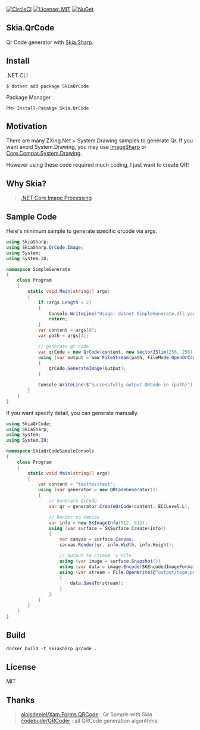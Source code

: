 [![CircleCI](https://circleci.com/gh/guitarrapc/SkiaSharp.QrCode.svg?style=svg)](https://circleci.com/gh/guitarrapc/SkiaSharp.QrCode) [![License: MIT](https://img.shields.io/badge/License-MIT-blue.svg)](LICENSE) [![NuGet](https://img.shields.io/nuget/v/SkiaSharp.QrCode.svg)](https://www.nuget.org/packages/SkiaSharp.QrCode)

## Skia.QrCode

Qr Code generator with [Skia.Sharp](https://github.com/mono/SkiaSharp).

## Install

.NET CLI

```
$ dotnet add package SkiaQrCode
```

Package Manager

```
PM> Install-Pacakge Skia.QrCode
```

## Motivation

There are many ZXing.Net + System.Drawing samples to generate Qr.
If you want avoid System.Drawing, you may use [ImageSharp](https://github.com/SixLabors/ImageSharp) or [Core.Compat.System.Drawing](https://github.com/CoreCompat/System.Drawing).

However using these code required much coding, I just want to create QR!

## Why Skia?

> [.NET Core Image Processing](https://blogs.msdn.microsoft.com/dotnet/2017/01/19/net-core-image-processing/)

## Sample Code

Here's minimum sample to generate specific qrcode via args.

```csharp
using SkiaSharp;
using SkiaSharp.QrCode.Image;
using System;
using System.IO;

namespace SimpleGenerate
{
    class Program
    {
        static void Main(string[] args)
        {
            if (args.Length < 2)
            {
                Console.WriteLine("Usage: dotnet SimpleGenerate.dll your_message output_path");
                return;
            }
            var content = args[0];
            var path = args[1];

            // generate qr code
            var qrCode = new QrCode(content, new Vector2Slim(256, 256), SKEncodedImageFormat.Png);
            using (var output = new FileStream(path, FileMode.OpenOrCreate))
            {
                qrCode.GenerateImage(output);
            }

            Console.WriteLine($"Successfully output QRCode in {path}");
        }
    }
}

```

If you want specify detail, you can generate manually.

```csharp
using SkiaQrCode;
using SkiaSharp;
using System;
using System.IO;

namespace SkiaQrCodeSampleConsole
{
    class Program
    {
        static void Main(string[] args)
        {
            var content = "testtesttest";
            using (var generator = new QRCodeGenerator())
            {
                // Generate QrCode
                var qr = generator.CreateQrCode(content, ECCLevel.L);

                // Render to canvas
                var info = new SKImageInfo(512, 512);
                using (var surface = SKSurface.Create(info))
                {
                    var canvas = surface.Canvas;
                    canvas.Render(qr, info.Width, info.Height);

                    // Output to Stream -> File
                    using (var image = surface.Snapshot())
                    using (var data = image.Encode(SKEncodedImageFormat.Png, 100))
                    using (var stream = File.OpenWrite(@"output/hoge.png"))
                    {
                        data.SaveTo(stream);
                    }
                }
            }
        }
    }
}

```

## Build

```
docker build -t skiasharp.qrcode .
```

## License

MIT

## Thanks

> [aloisdeniel/Xam.Forms.QRCode](https://github.com/aloisdeniel/Xam.Forms.QRCode) : Qr Sample with Skia
> [codebude/QRCoder](https://github.com/codebude/QRCoder) : all QRCode generation algorithms